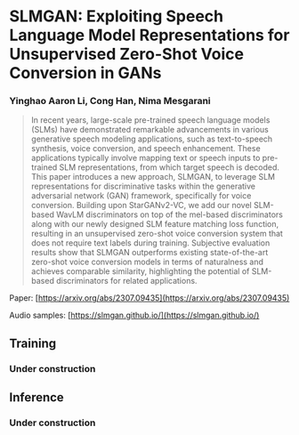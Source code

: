 # SLMGAN: Exploiting Speech Language Model Representations for Unsupervised Zero-Shot Voice Conversion in GANs

### Yinghao Aaron Li, Cong Han, Nima Mesgarani

> In recent years, large-scale pre-trained speech language models (SLMs) have demonstrated remarkable advancements in various generative speech modeling applications, such as text-to-speech synthesis, voice conversion, and speech enhancement. These applications typically involve mapping text or speech inputs to pre-trained SLM representations, from which target speech is decoded. This paper introduces a new approach, SLMGAN, to leverage SLM representations for discriminative tasks within the generative adversarial network (GAN) framework, specifically for voice conversion. Building upon StarGANv2-VC, we add our novel SLM-based WavLM discriminators on top of the mel-based discriminators along with our newly designed SLM feature matching loss function, resulting in an unsupervised zero-shot voice conversion system that does not require text labels during training. Subjective evaluation results show that SLMGAN outperforms existing state-of-the-art zero-shot voice conversion models in terms of naturalness and achieves comparable similarity, highlighting the potential of SLM-based discriminators for related applications.

Paper: [https://arxiv.org/abs/2307.09435](https://arxiv.org/abs/2307.09435)

Audio samples: [https://slmgan.github.io/](https://slmgan.github.io/)

## Training
### Under construction

## Inference
### Under construction
